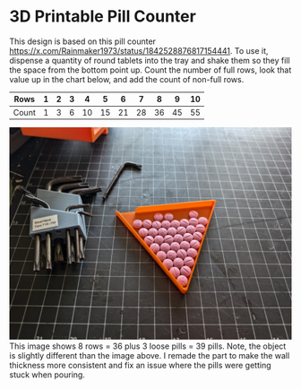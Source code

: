 # 3D Printable Pill Counter

This design is based on this pill counter <https://x.com/Rainmaker1973/status/1842528876817154441>. To use it, dispense a quantity of round tablets into the tray and shake them so they fill the space from the bottom point up.  Count the number of full rows, look that value up in the chart below, and add the count of non-full rows.

| Rows | 1 | 2 | 3 | 4  | 5  |  6 |  7 |  8 |  9 |  10 |
|---|---|---|---|---|---|---|---|---|---|---|
| Count| 1 | 3 | 6 | 10 | 15 | 21 | 28 | 36 | 45 | 55 |

![Example of product in use](Images/InUse.jpg)
This image shows 8 rows = 36 plus 3 loose pills = 39 pills.
Note, the object is slightly different than the image above.  I remade the part to make the wall thickness more consistent and fix an issue where the pills were getting stuck when pouring.